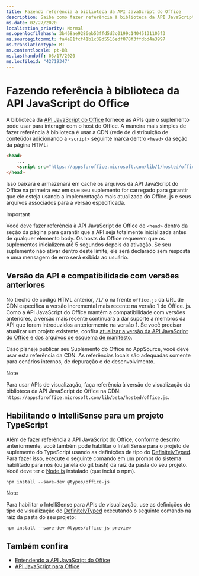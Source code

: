 ```yaml
---
title: Fazendo referência à biblioteca da API JavaScript do Office
description: Saiba como fazer referência à biblioteca da API JavaScript do Office e definições de tipo no suplemento.
ms.date: 02/27/2020
localization_priority: Normal
ms.openlocfilehash: 3b468ae9286eb53ffd5d3c0199c14045131105f3
ms.sourcegitcommit: fa4e81fcf41b1c39d5516edf078f3ffdbd4a3997
ms.translationtype: MT
ms.contentlocale: pt-BR
ms.lasthandoff: 03/17/2020
ms.locfileid: "42719347"
---
```

# <a name="referencing-the-office-javascript-api-library"></a>Fazendo referência à biblioteca da API JavaScript do Office

A biblioteca da [API JavaScript do Office](../reference/javascript-api-for-office.md) fornece as APIs que o suplemento pode usar para interagir com o host do Office. A maneira mais simples de fazer referência à biblioteca é usar a CDN (rede de distribuição de conteúdo) adicionando a `<script>` seguinte marca dentro `<head>` da seção da página HTML:  

```html
<head>
    ...
    <script src="https://appsforoffice.microsoft.com/lib/1/hosted/office.js" type="text/javascript"></script>
</head>
```

Isso baixará e armazenará em cache os arquivos da API JavaScript do Office na primeira vez em que seu suplemento for carregado para garantir que ele esteja usando a implementação mais atualizada do Office. js e seus arquivos associados para a versão especificada.

> [!IMPORTANT]
> Você deve fazer referência à API JavaScript do Office de `<head>` dentro da seção da página para garantir que a API seja totalmente inicializada antes de qualquer elemento body. Os hosts do Office requerem que os suplementos inicializem até 5 segundos depois da ativação. Se seu suplemento não ativar dentro deste limite, ele será declarado sem resposta e uma mensagem de erro será exibida ao usuário.

## <a name="api-versioning-and-backward-compatibility"></a>Versão da API e compatibilidade com versões anteriores

No trecho de código HTML anterior, `/1/` o na frente `office.js` da URL de CDN especifica a versão incremental mais recente na versão 1 do Office. js. Como a API JavaScript do Office mantém a compatibilidade com versões anteriores, a versão mais recente continuará a dar suporte a membros da API que foram introduzidos anteriormente na versão 1. Se você precisar atualizar um projeto existente, confira [atualizar a versão da API JavaScript do Office e dos arquivos de esquema de manifesto](update-your-javascript-api-for-office-and-manifest-schema-version.md). 

Caso planeje publicar seu Suplemento do Office no AppSource, você deve usar esta referência da CDN. As referências locais são adequadas somente para cenários internos, de depuração e de desenvolvimento.

> [!NOTE]
> Para usar APIs de visualização, faça referência à versão de visualização da biblioteca da API JavaScript do Office na CDN: `https://appsforoffice.microsoft.com/lib/beta/hosted/office.js`.

## <a name="enabling-intellisense-for-a-typescript-project"></a>Habilitando o IntelliSense para um projeto TypeScript

Além de fazer referência à API JavaScript do Office, conforme descrito anteriormente, você também pode habilitar o IntelliSense para o projeto de suplemento do TypeScript usando as definições de tipo do [DefinitelyTyped](https://github.com/DefinitelyTyped/DefinitelyTyped/tree/master/types/office-js). Para fazer isso, execute o seguinte comando em um prompt do sistema habilitado para nós (ou janela do git bash) da raiz da pasta do seu projeto. Você deve ter o [Node.js](https://nodejs.org) instalado (que inclui o npm).

```command&nbsp;line
npm install --save-dev @types/office-js
```

> [!NOTE]
> Para habilitar o IntelliSense para APIs de visualização, use as definições de tipo de visualização do [DefinitelyTyped](https://github.com/DefinitelyTyped/DefinitelyTyped/tree/master/types/office-js-preview) executando o seguinte comando na raiz da pasta do seu projeto: 
>
> `npm install --save-dev @types/office-js-preview`

## <a name="see-also"></a>Também confira

- [Entendendo a API JavaScript do Office](understanding-the-javascript-api-for-office.md)
- [API JavaScript para Office](../reference/javascript-api-for-office.md)
